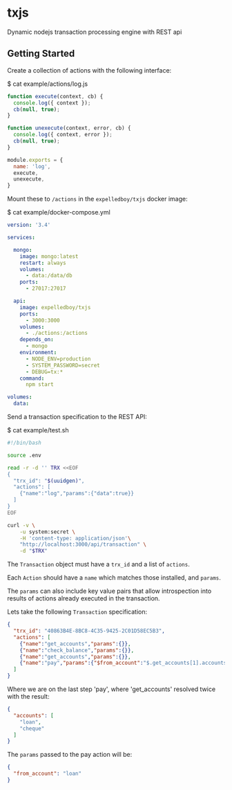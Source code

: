 txjs
====

Dynamic nodejs transaction processing engine with REST api

## Getting Started

Create a collection of actions with the following interface:

$ cat example/actions/log.js
```js
function execute(context, cb) {
  console.log({ context });
  cb(null, true);
}

function unexecute(context, error, cb) {
  console.log({ context, error });
  cb(null, true);
}

module.exports = {
  name: 'log',
  execute,
  unexecute,
}
```

Mount these to `/actions` in the `expelledboy/txjs` docker image:

$ cat example/docker-compose.yml
```yml
version: '3.4'

services:

  mongo:
    image: mongo:latest
    restart: always
    volumes:
      - data:/data/db
    ports:
      - 27017:27017

  api:
    image: expelledboy/txjs
    ports:
      - 3000:3000
    volumes:
      - ./actions:/actions
    depends_on:
      - mongo
    environment:
      - NODE_ENV=production
      - SYSTEM_PASSWORD=secret
      - DEBUG=tx:*
    command:
      npm start

volumes:
  data:
```

Send a transaction specification to the REST API:

$ cat example/test.sh
```sh
#!/bin/bash

source .env

read -r -d '' TRX <<EOF
{
  "trx_id": "$(uuidgen)",
  "actions": [
    {"name":"log","params":{"data":true}}
  ]
}
EOF

curl -v \
	-u system:secret \
	-H 'content-type: application/json'\
	"http://localhost:3000/api/transaction" \
	-d "$TRX"
```

The `Transaction` object must have a `trx_id` and a list of `actions`.

Each `Action` should have a `name` which matches those installed, and `params`.

The `params` can also include key value pairs that allow introspection into results
of actions already executed in the transaction.

Lets take the following `Transaction` specification:

```json
{
  "trx_id": "40863B4E-8BC8-4C35-9425-2C01D58EC5B3",
  "actions": [
    {"name":"get_accounts","params":{}},
    {"name":"check_balance","params":{}},
    {"name":"get_accounts","params":{}},
    {"name":"pay","params":{"$from_account":"$.get_accounts[1].accounts[0]"}}
  ]
}
```

Where we are on the last step 'pay', where 'get_accounts' resolved twice with the result:

```json
{
  "accounts": [
    "loan",
    "cheque"
  ]
}
```

The `params` passed to the pay action will be:

```json
{
  "from_account": "loan"
}
```
